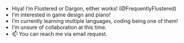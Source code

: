 - Hiya! I’m Flustered or Dargon, either works! (@FrequentlyFlustered)
- I’m interested in game design and piano!
- I’m currently learning multiple languages, coding being one of them!
- I’m unsure of collaboration at this time.
- 📫 You can reach me via email request.

<!---
FrequentlyFlustered/FrequentlyFlustered is a ✨ special ✨ repository because its `README.md` (this file) appears on your GitHub profile.
You can click the Preview link to take a look at your changes.
--->
